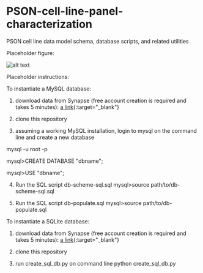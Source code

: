 # PSON-cell-line-panel-characterization
PSON cell line data model schema, database scripts, and related utilities

Placeholder figure:

![alt text](https://raw.githubusercontent.com/milen-sage/PSON-cell-line-panel-characterization/master/data_model_fig.png)

Placeholder instructions:

To instantiate a MySQL database:

1) download data from Synapse (free account creation is required and takes 5 minutes):
[a link](https://www.synapse.org/#!Synapse:syn7248578){:target="_blank"}

2) clone this repository

3) assuming a working MySQL installation, login to mysql on the command line and create a new database

mysql -u root -p 

mysql>CREATE DATABASE "dbname";

mysql>USE "dbname";

4) Run the SQL script db-scheme-sql.sql
mysql>source path/to/db-scheme-sql.sql

5) Run the SQL script db-populate.sql
mysql>source path/to/db-populate.sql

To instantiate a SQLite database:

1) download data from Synapse (free account creation is required and takes 5 minutes):
[a link](https://www.synapse.org/#!Synapse:syn7248578){:target="_blank"}

2) clone this repository

3) run create_sql_db.py on command line
python create_sql_db.py
